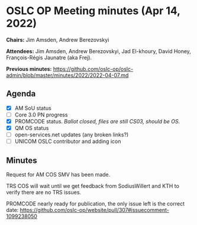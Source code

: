 # OSLC OP Meeting minutes (Apr 14, 2022)

**Chairs:** Jim Amsden, Andrew Berezovskyi

**Attendees:** Jim Amsden, Andrew Berezovskyi, Jad El-khoury, David Honey, François-Régis Jaunatre (aka Frej).

**Previous minutes:** https://github.com/oslc-op/oslc-admin/blob/master/minutes/2022/2022-04-07.md 

## Agenda

- [x] AM SoU status
- [ ] Core 3.0 PN progress
- [x] PROMCODE status. *Ballot closed, files are still CS03, should be OS.*
- [x] QM OS status
- [ ] open-services.net updates (any broken links?)
- [ ] UNICOM OSLC contributor and adding icon
 
## Minutes

Request for AM COS SMV has been made. 

TRS COS will wait until we get feedback from SodiusWillert and KTH to verify there are no TRS issues. 

PROMCODE nearly ready for publication, the only issue left is the correct date: https://github.com/oslc-op/website/pull/307#issuecomment-1099238050
